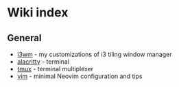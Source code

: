 # Wiki index

## General
 - [i3wm](i3wm.md) - my customizations of i3 tiling window manager
 - [alacritty](alacritty.md) - terminal
 - [tmux](tmux.md) - terminal multiplexer
 - [vim](vim.md) - minimal Neovim configuration and tips

